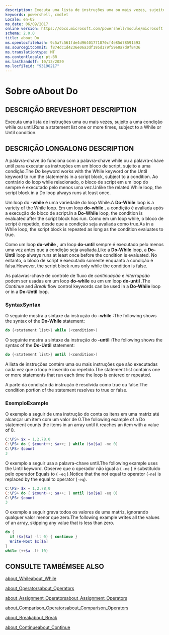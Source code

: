 ```yaml
---
description: Executa uma lista de instruções uma ou mais vezes, sujeito a uma condição while ou until.
keywords: powershell, cmdlet
Locale: en-US
ms.date: 06/09/2017
online version: https://docs.microsoft.com/powershell/module/microsoft.powershell.core/about/about_do?view=powershell-5.1&WT.mc_id=ps-gethelp
schema: 2.0.0
title: about_Do
ms.openlocfilehash: 9c5a7c561fde4d96401771870cf4e85d78591593
ms.sourcegitcommit: f874dc1d4236e06a3df195d179f59e0a7d9f8436
ms.translationtype: MT
ms.contentlocale: pt-BR
ms.lasthandoff: 10/13/2020
ms.locfileid: "93196217"
---
```

# <a name="about-do"></a><span data-ttu-id="51f31-104">Sobre o</span><span class="sxs-lookup"><span data-stu-id="51f31-104">About Do</span></span>

## <a name="short-description"></a><span data-ttu-id="51f31-105">DESCRIÇÃO BREVE</span><span class="sxs-lookup"><span data-stu-id="51f31-105">SHORT DESCRIPTION</span></span>

<span data-ttu-id="51f31-106">Executa uma lista de instruções uma ou mais vezes, sujeito a uma condição while ou until.</span><span class="sxs-lookup"><span data-stu-id="51f31-106">Runs a statement list one or more times, subject to a While or Until condition.</span></span>

## <a name="long-description"></a><span data-ttu-id="51f31-107">DESCRIÇÃO LONGA</span><span class="sxs-lookup"><span data-stu-id="51f31-107">LONG DESCRIPTION</span></span>

<span data-ttu-id="51f31-108">A palavra-chave do funciona com a palavra-chave while ou a palavra-chave until para executar as instruções em um bloco de script, sujeito a uma condição.</span><span class="sxs-lookup"><span data-stu-id="51f31-108">The Do keyword works with the While keyword or the Until keyword to run the statements in a script block, subject to a condition.</span></span> <span data-ttu-id="51f31-109">Ao contrário do loop while relacionado, o bloco de script em um loop do sempre é executado pelo menos uma vez.</span><span class="sxs-lookup"><span data-stu-id="51f31-109">Unlike the related While loop, the script block in a Do loop always runs at least once.</span></span>

<span data-ttu-id="51f31-110">Um loop do **-while** é uma variedade do loop While.</span><span class="sxs-lookup"><span data-stu-id="51f31-110">A **Do-While** loop is a variety of the While loop.</span></span> <span data-ttu-id="51f31-111">Em um loop **do-while** , a condição é avaliada após a execução do bloco de script.</span><span class="sxs-lookup"><span data-stu-id="51f31-111">In a **Do-While** loop, the condition is evaluated after the script block has run.</span></span> <span data-ttu-id="51f31-112">Como em um loop while, o bloco de script é repetido, desde que a condição seja avaliada como true.</span><span class="sxs-lookup"><span data-stu-id="51f31-112">As in a While loop, the script block is repeated as long as the condition evaluates to true.</span></span>

<span data-ttu-id="51f31-113">Como um loop **do-while** , um loop **do-until** sempre é executado pelo menos uma vez antes que a condição seja avaliada.</span><span class="sxs-lookup"><span data-stu-id="51f31-113">Like a **Do-While** loop, a **Do-Until** loop always runs at least once before the condition is evaluated.</span></span> <span data-ttu-id="51f31-114">No entanto, o bloco de script é executado somente enquanto a condição é falsa.</span><span class="sxs-lookup"><span data-stu-id="51f31-114">However, the script block runs only while the condition is false.</span></span>

<span data-ttu-id="51f31-115">As palavras-chave de controle de fluxo de *continuação* e *interrupção* podem ser usadas em um loop **do-while** ou em um loop **do-until** .</span><span class="sxs-lookup"><span data-stu-id="51f31-115">The *Continue* and *Break* flow control keywords can be used in a **Do-While** loop or in a **Do-Until** loop.</span></span>

### <a name="syntax"></a><span data-ttu-id="51f31-116">Syntax</span><span class="sxs-lookup"><span data-stu-id="51f31-116">Syntax</span></span>

<span data-ttu-id="51f31-117">O seguinte mostra a sintaxe da instrução do **-while** :</span><span class="sxs-lookup"><span data-stu-id="51f31-117">The following shows the syntax of the **Do-While** statement:</span></span>

```powershell
do {<statement list>} while (<condition>)
```

<span data-ttu-id="51f31-118">O seguinte mostra a sintaxe da instrução do **-until** :</span><span class="sxs-lookup"><span data-stu-id="51f31-118">The following shows the syntax of the **Do-Until** statement:</span></span>

```powershell
do {<statement list>} until (<condition>)
```

<span data-ttu-id="51f31-119">A lista de instruções contém uma ou mais instruções que são executadas cada vez que o loop é inserido ou repetido.</span><span class="sxs-lookup"><span data-stu-id="51f31-119">The statement list contains one or more statements that run each time the loop is entered or repeated.</span></span>

<span data-ttu-id="51f31-120">A parte da condição da instrução é resolvida como true ou false.</span><span class="sxs-lookup"><span data-stu-id="51f31-120">The condition portion of the statement resolves to true or false.</span></span>

### <a name="example"></a><span data-ttu-id="51f31-121">Exemplo</span><span class="sxs-lookup"><span data-stu-id="51f31-121">Example</span></span>

<span data-ttu-id="51f31-122">O exemplo a seguir de uma instrução do conta os itens em uma matriz até alcançar um item com um valor de 0.</span><span class="sxs-lookup"><span data-stu-id="51f31-122">The following example of a Do statement counts the items in an array until it reaches an item with a value of 0.</span></span>

```powershell
C:\PS> $x = 1,2,78,0
C:\PS> do { $count++; $a++; } while ($x[$a] -ne 0)
C:\PS> $count
3
```

<span data-ttu-id="51f31-123">O exemplo a seguir usa a palavra-chave until.</span><span class="sxs-lookup"><span data-stu-id="51f31-123">The following example uses the Until keyword.</span></span> <span data-ttu-id="51f31-124">Observe que o operador não igual a ( `-ne` ) é substituído pelo operador Equals to ( `-eq` ).</span><span class="sxs-lookup"><span data-stu-id="51f31-124">Notice that the not equal to operator (`-ne`) is replaced by the equal to operator (`-eq`).</span></span>

```powershell
C:\PS> $x = 1,2,78,0
C:\PS> do { $count++; $a++; } until ($x[$a] -eq 0)
C:\PS> $count
3
```

<span data-ttu-id="51f31-125">O exemplo a seguir grava todos os valores de uma matriz, ignorando qualquer valor menor que zero.</span><span class="sxs-lookup"><span data-stu-id="51f31-125">The following example writes all the values of an array, skipping any value that is less than zero.</span></span>

```powershell
do {
  if ($x[$a] -lt 0) { continue }
  Write-Host $x[$a]
}
while (++$a -lt 10)
```

## <a name="see-also"></a><span data-ttu-id="51f31-126">CONSULTE TAMBÉM</span><span class="sxs-lookup"><span data-stu-id="51f31-126">SEE ALSO</span></span>

[<span data-ttu-id="51f31-127">about_While</span><span class="sxs-lookup"><span data-stu-id="51f31-127">about_While</span></span>](about_While.md)

[<span data-ttu-id="51f31-128">about_Operators</span><span class="sxs-lookup"><span data-stu-id="51f31-128">about_Operators</span></span>](about_Operators.md)

[<span data-ttu-id="51f31-129">about_Assignment_Operators</span><span class="sxs-lookup"><span data-stu-id="51f31-129">about_Assignment_Operators</span></span>](about_Assignment_Operators.md)

[<span data-ttu-id="51f31-130">about_Comparison_Operators</span><span class="sxs-lookup"><span data-stu-id="51f31-130">about_Comparison_Operators</span></span>](about_Comparison_Operators.md)

[<span data-ttu-id="51f31-131">about_Break</span><span class="sxs-lookup"><span data-stu-id="51f31-131">about_Break</span></span>](about_Break.md)

[<span data-ttu-id="51f31-132">about_Continue</span><span class="sxs-lookup"><span data-stu-id="51f31-132">about_Continue</span></span>](about_Continue.md)
